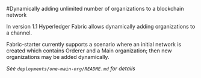 #Dynamically adding unlimited number of organizations to a blockchain network

In version 1.1 Hyperledger Fabric allows dynamically adding organizations to a channel.

Fabric-starter currently supports a scenario where an initial network is created which contains Orderer and a Main organization; 
then new organizations may be added dynamically.
   
*See `deployments/one-main-org/README.md` for details*